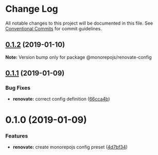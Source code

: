# Change Log

All notable changes to this project will be documented in this file.
See [Conventional Commits](https://conventionalcommits.org) for commit guidelines.

## [0.1.2](https://github.com/monorepojs/monorepojs/compare/@monorepojs/renovate-config@0.1.1...@monorepojs/renovate-config@0.1.2) (2019-01-10)

**Note:** Version bump only for package @monorepojs/renovate-config





## [0.1.1](https://github.com/monorepojs/monorepojs/compare/@monorepojs/renovate-config@0.1.0...@monorepojs/renovate-config@0.1.1) (2019-01-09)


### Bug Fixes

* **renovate:** correct config definition ([66cca4b](https://github.com/monorepojs/monorepojs/commit/66cca4b))





# 0.1.0 (2019-01-09)


### Features

* **renovate:** create monorepojs config preset ([4d7bf34](https://github.com/monorepojs/monorepojs/commit/4d7bf34))
